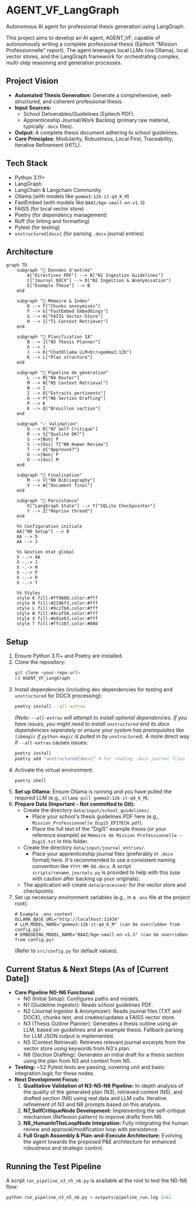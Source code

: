# AGENT_VF_LangGraph

Autonomous AI agent for professional thesis generation using LangGraph.

This project aims to develop an AI agent, AGENT_VF, capable of autonomously writing a complete professional thesis (Epitech "Mission Professionnelle" report). The agent leverages local LLMs (via Ollama), local vector stores, and the LangGraph framework for orchestrating complex, multi-step reasoning and generation processes.

## Project Vision

*   **Automated Thesis Generation:** Generate a comprehensive, well-structured, and coherent professional thesis.
*   **Input Sources:**
    *   School Deliverables/Guidelines (Epitech PDF).
    *   Apprenticeship Journal/Work Backlog (primary raw material, typically `.docx` files).
*   **Output:** A complete thesis document adhering to school guidelines.
*   **Core Principles:** Modularity, Robustness, Local First, Traceability, Iterative Refinement (HITL).

## Tech Stack

*   Python 3.11+
*   LangGraph
*   LangChain & Langchain Community
*   Ollama (with models like `gemma3:12b-it-q4_K_M`)
*   FastEmbed (with models like `BAAI/bge-small-en-v1.5`)
*   FAISS (for local vector store)
*   Poetry (for dependency management)
*   Ruff (for linting and formatting)
*   Pytest (for testing)
*   `unstructured[docx]` (for parsing `.docx` journal entries)

## Architecture

```mermaid
graph TD
    subgraph "📁 Données d'entrée"
        A["Directives PDF"] --> B["N1 Ingestion Guidelines"]
        C["Journal DOCX"] --> D["N2 Ingestion & Anonymisation"]
        E["Exemple Thèse"] --> B
    end
    
    subgraph "🧠 Mémoire & Index"
        D --> F["Chunks anonymisés"]
        F --> G["FastEmbed Embeddings"]
        G --> H["FAISS Vector Store"]
        H --> I["T1 Context Retriever"]
    end
    
    subgraph "🤖 Planification IA"
        B --> J["N3 Thesis Planner"]
        E --> J
        J --> K["ChatOllama LLM<br/>gemma3:12b"]
        K --> L["Plan structuré"]
    end
    
    subgraph "🔄 Pipeline de génération"
        L --> M["N4 Router"]
        M --> N["N5 Context Retrieval"]
        N --> I
        I --> O["Extraits pertinents"]
        O --> P["N6 Section Drafting"]
        P --> K
        K --> Q["Brouillon section"]
    end
    
    subgraph "✅ Validation"
        Q --> R["N7 Self Critique"]
        R --> S{"Qualité OK?"}
        S -->|Non| P
        S -->|Oui| T["N8 Human Review"]
        T --> U{"Approuvé?"}
        U -->|Non| P
        U -->|Oui| M
    end
    
    subgraph "📖 Finalisation"
        M --> V["N9 Bibliography"]
        V --> W["Document final"]
    end
    
    subgraph "💾 Persistance"
        X["LangGraph State"] --> Y["SQLite Checkpointer"]
        Y --> Z["Reprise thread"]
    end
    
    %% Configuration initiale
    AA["N0 Setup"] --> B
    AA --> D
    AA --> J
    
    %% Gestion état global
    X -.-> AA
    X -.-> J
    X -.-> M
    X -.-> P
    X -.-> R
    X -.-> T
    
    %% Styles
    style K fill:#ff9800,color:#fff
    style H fill:#2196f3,color:#fff
    style L fill:#9c27b0,color:#fff
    style W fill:#4caf50,color:#fff
    style X fill:#e91e63,color:#fff
    style T fill:#ffc107,color:#000
```

## Setup

1.  Ensure Python 3.11+ and Poetry are installed.
2.  Clone the repository:
    ```bash
    git clone <your-repo-url>
    cd AGENT_VF_LangGraph
    ```
3.  Install dependencies (including dev dependencies for testing and `unstructured` for DOCX processing):
    ```bash
    poetry install --all-extras
    ```
    *(Note: `--all-extras` will attempt to install optional dependencies. If you have issues, you might need to install `unstructured` and its docx dependencies separately or ensure your system has prerequisites like `libmagic` if `python-magic` is pulled in by `unstructured`)*.
    A more direct way if `--all-extras` causes issues:
    ```bash
    poetry install
    poetry add "unstructured[docx]" # For reading .docx journal files
    ```
4.  Activate the virtual environment:
    ```bash
    poetry shell
    ```
5.  **Set up Ollama:** Ensure Ollama is running and you have pulled the required LLM (e.g., `ollama pull gemma3:12b-it-q4_K_M`).
6.  **Prepare Data (Important - Not committed to Git):**
    *   Create the directory `data/input/school_guidelines/`.
        *   Place your school's thesis guidelines PDF here (e.g., `Mission_Professionnelle_Digi5_EPITECH.pdf`).
        *   Place the full text of the "Digi5" example thesis (or your reference example) as `Mémoire de Mission Professionnelle – Digi5.txt` in this folder.
    *   Create the directory `data/input/journal_entries/`.
        *   Place your apprenticeship journal files (preferably in `.docx` format) here. It's recommended to use a consistent naming convention like `YYYY-MM-DD.docx`. A script `scripts/rename_journals.py` is provided to help with this (use with caution after backing up your originals).
    *   The application will create `data/processed/` for the vector store and checkpoints.
7.  Set up necessary environment variables (e.g., in a `.env` file at the project root):
    ```env
    # Example .env content
    OLLAMA_BASE_URL="http://localhost:11434"
    # LLM_MODEL_NAME="gemma3:12b-it-q4_K_M" (can be overridden from config.py)
    # EMBEDDING_MODEL_NAME="BAAI/bge-small-en-v1.5" (can be overridden from config.py)
    ```
    (Refer to `src/config.py` for default values).

## Current Status & Next Steps (As of [Current Date])

*   **Core Pipeline N0-N6 Functional:**
    *   N0 (Initial Setup): Configures paths and models.
    *   N1 (Guideline Ingestor): Reads school guidelines PDF.
    *   N2 (Journal Ingestor & Anonymizer): Reads journal files (TXT and DOCX), chunks text, and creates/updates a FAISS vector store.
    *   N3 (Thesis Outline Planner): Generates a thesis outline using an LLM, based on guidelines and an example thesis. Fallback parsing for LLM JSON output is implemented.
    *   N5 (Context Retrieval): Retrieves relevant journal excerpts from the vector store using keywords from N3's plan.
    *   N6 (Section Drafting): Generates an initial draft for a thesis section using the plan from N3 and context from N5.
*   **Testing:** ~52 Pytest tests are passing, covering unit and basic integration logic for these nodes.
*   **Next Development Focus:**
    1.  **Qualitative Validation of N3-N5-N6 Pipeline:** In-depth analysis of the quality of the generated plan (N3), retrieved context (N5), and drafted section (N6) using real data and LLM calls. Iterative refinement of N3 and N6 prompts based on this analysis.
    2.  **N7_SelfCritiqueNode Development:** Implementing the self-critique mechanism (Reflexion pattern) to improve drafts from N6.
    3.  **N8_HumanInTheLoopNode Integration:** Fully integrating the human review and approval/modification loop with persistence.
    4.  **Full Graph Assembly & Plan-and-Execute Architecture:** Evolving the agent towards the proposed P&E architecture for enhanced robustness and strategic control.

## Running the Test Pipeline

A script `run_pipeline_n3_n5_n6.py` is available at the root to test the N0-N6 flow:
```bash
python run_pipeline_n3_n5_n6.py > outputs/pipeline_run.log 2>&1
